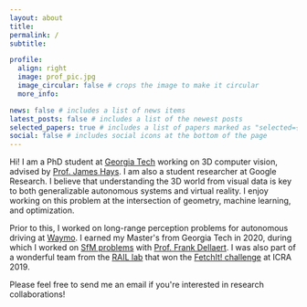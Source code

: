 ```yaml
---
layout: about
title:
permalink: /
subtitle:

profile:
  align: right
  image: prof_pic.jpg
  image_circular: false # crops the image to make it circular
  more_info:

news: false # includes a list of news items
latest_posts: false # includes a list of the newest posts
selected_papers: true # includes a list of papers marked as "selected={true}"
social: false # includes social icons at the bottom of the page
---
```


Hi! I am a PhD student at [Georgia Tech](https://gatech.edu) working on 3D computer vision, advised by [Prof. James Hays](https://faculty.cc.gatech.edu/~hays/). I am also a student researcher at Google Research. I believe that understanding the 3D world from visual data is key to both generalizable autonomous systems and virtual reality. I enjoy working on this problem at the intersection of geometry, machine learning, and optimization.

Prior to this, I worked on long-range perception problems for autonomous driving at [Waymo](https://waymo.com/). I earned my Master's from Georgia Tech in 2020, during which I worked on [SfM problems](https://github.com/borglab/gtsfm) with [Prof. Frank Dellaert](https://www.cc.gatech.edu/~dellaert/). I was also part of a wonderful team from the [RAIL lab](http://rail.gatech.edu/) that won the [FetchIt! challenge](https://research.gatech.edu/georgia-tech-team-wins-new-fetch-robot-icras-fetchit-mobile-manipulation-challenge) at ICRA 2019.

Please feel free to send me an email if you're interested in research collaborations!
